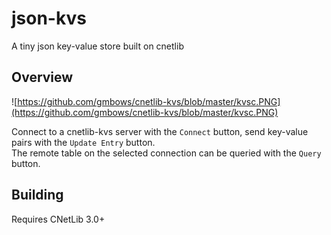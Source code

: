 # json-kvs
A tiny json key-value store built on cnetlib

## Overview

![https://github.com/gmbows/cnetlib-kvs/blob/master/kvsc.PNG](https://github.com/gmbows/cnetlib-kvs/blob/master/kvsc.PNG)

Connect to a cnetlib-kvs server with the `Connect` button, send key-value pairs with the `Update Entry` button. <br>
The remote table on the selected connection can be queried with the `Query` button.

## Building

Requires CNetLib 3.0+
